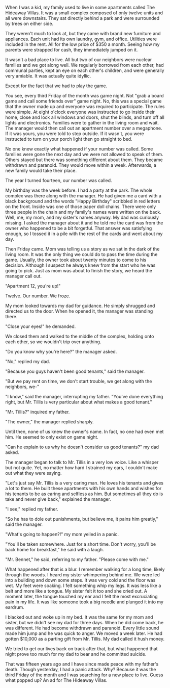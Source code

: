 When I was a kid, my family used to live in some apartments called The Hideaway Villas. It was a small complex composed of only twelve units and all were downstairs. They sat directly behind a park and were surrounded by trees on either side.

They weren't much to look at, but they came with brand new furniture and appliances. Each unit had its own laundry, gym, and office. Utilities were included in the rent. All for the low price of $350 a month. Seeing how my parents were strapped for cash, they immediately jumped on it.

It wasn't a bad place to live. All but two of our neighbors were nuclear families and we got along well. We regularly borrowed from each other, had communal parties, kept an eye on each other's children, and were generally very amiable. It was actually quite idyllic.

Except for the fact that we had to play the game.

You see, every third Friday of the month was game night. Not "grab a board game and call some friends over" game night. No, this was a special game that the owner made up and everyone was required to participate. The rules were simple. At eight o'clock everyone was instructed to go inside their home, close and lock all windows and doors, shut the blinds, and turn off all lights and electronics. Families were to gather in the living room and wait. The manager would then call out an apartment number over a megaphone. If it was yours, you were told to step outside. If it wasn't, you were instructed to turn on your porch light then go straight to bed.

No one knew exactly what happened if your number was called. Some families were gone the next day and we were not allowed to speak of them. Others stayed but there was something different about them. They became withdrawn and paranoid. They would move within a week. Afterwards, a new family would take their place.

The year I turned fourteen, our number was called. 

My birthday was the week before. I had a party at the park. The whole complex was there along with the manager. He had given me a card with a black background and the words "Happy Birthday" scribbled in red letters on the front. Inside was one of those paper doll chains. There were only three people in the chain and my family's names were written on the back. Well, me, my mom, and my sister's names anyway. My dad was curiously missing. I asked the manager about it and he told me the card was from the owner who happened to be a bit forgetful. That answer was satisfying enough, so I tossed it in a pile with the rest of the cards and went about my day.

Then Friday came. Mom was telling us a story as we sat in the dark of the living room. It was the only thing we could do to pass the time during the game. Usually, the owner took about twenty minutes to come to his decision. Although I suspect he always knew from the start who he was going to pick. Just as mom was about to finish the story, we heard the manager call out.

"Apartment 12, you're up!"

Twelve. Our number. We froze.

My mom looked towards my dad for guidance. He simply shrugged and directed us to the door. When he opened it, the manager was standing there.

"Close your eyes!" he demanded.

We closed them and walked to the middle of the complex, holding onto each other, so we wouldn't trip over anything.

"Do you know why you're here?" the manager asked.

"No," replied my dad.

"Because you guys haven't been good tenants," said the manager.

"But we pay rent on time, we don't start trouble, we get along with the neighbors, we-"

"I know," said the manager, interrupting my father. "You've done everything right, but Mr. Tillis is very particular about what makes a good tenant."

"Mr. Tillis?" inquired my father.

"The owner," the manager replied sharply.

Until then, none of us knew the owner's name. In fact, no one had even met him. He seemed to only exist on game night.

"Can he explain to us why he doesn't consider us good tenants?" my dad asked.

The manager began to talk to Mr. Tillis in a very low voice. Like a whisper but not quite. Yet, no matter how hard I strained my ears, I couldn't make out what they were saying.

"Let's just say Mr. Tillis is a very caring man. He loves his tenants and gives a lot to them. He built these apartments with his own hands and wishes for his tenants to be as caring and selfless as him. But sometimes all they do is take and never give back," explained the manager.

"I see," replied my father.

"So he has to dole out punishments, but believe me, it pains him greatly," said the manager.

"What's going to happen?!" my mom yelled in a panic.

"You'll be taken somewhere. Just for a short time. Don't worry, you'll be back home for breakfast," he said with a laugh.

"Mr. Bennet," he said, referring to my father. "Please come with me."

What happened after that is a blur. I remember walking for a long time, likely through the woods. I heard my sister whimpering behind me. We were led into a building and down some steps. It was very cold and the floor was wet. My feet were soaking. I felt something whip my legs. It was less like a belt and more like a tongue. My sister felt it too and she cried out. A moment later, the tongue touched my ear and I felt the most excruciating pain in my life. It was like someone took a big needle and plunged it into my eardrum.

I blacked out and woke up in my bed. It was the same for my mom and sister, but we didn't see my dad for three days. When he did come back, he was different. He had become withdrawn and paranoid. Every little sound made him jump and he was quick to anger. We moved a week later. He had gotten $10,000 as a parting gift from Mr. Tillis. My dad called it hush money.

We tried to get our lives back on track after that, but what happened that night prove too much for my dad to bear and he committed suicide.

That was fifteen years ago and I have since made peace with my father's death. Though yesterday, I had a panic attack. Why? Because it was the third Friday of the month and I was searching for a new place to live. Guess what popped up? An ad for The Hideaway Villas.